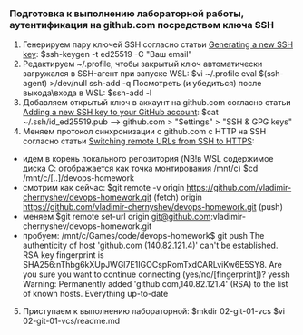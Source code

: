 ### Подготовка к выполнению лабораторной работы, аутентификация на github.com посредством ключа SSH

1. Генерируем пару ключей SSH согласно статьи [Generating a new SSH key](https://docs.github.com/en/authentication/connecting-to-github-with-ssh/generating-a-new-ssh-key-and-adding-it-to-the-ssh-agent):
 $ssh-keygen -t ed25519 -C "Ваш email"
2. Редактируем ~/.profile, чтобы закрытый ключ автоматически загружался в SSH-агент при запуске WSL:
 $vi ~/.profile
	eval $(ssh-agent) >/dev/null
	ssh-add -q
 Посмотреть (и убедиться) после выхода\входа в WSL:
 $ssh-add -l
3. Добавляем открытый ключ в аккаунт на github.com согласно статьи [Adding a new SSH key to your GitHub account](https://docs.github.com/en/authentication/connecting-to-github-with-ssh/adding-a-new-ssh-key-to-your-github-account):
 $cat ~/.ssh/id_ed25519.pub --> github.com > "Settings" > "SSH & GPG keys"
4. Меняем протокол синхронизации с github.com c HTTP на SSH согласно статьи [Switching remote URLs from SSH to HTTPS](https://docs.github.com/en/authentication/connecting-to-github-with-ssh/adding-a-new-ssh-key-to-your-github-account):
 - идем в корень локального репозитория (NB!в WSL содержимое диска С: отображается как точка монтирования /mnt/c)
   $cd /mnt/c/[..]/devops-homework
 - смотрим как сейчас:
   $git remote -v
	origin  https://github.com/vladimir-chernyshev/devops-homework.git (fetch)
	origin  https://github.com/vladimir-chernyshev/devops-homework.git (push)
 - меняем
   $git remote set-url origin git@github.com:vladimir-chernyshev/devops-homework.git
 - пробуем:
   /mnt/c/Games/code/devops-homework$ git push
The authenticity of host 'github.com (140.82.121.4)' can't be established.
RSA key fingerprint is SHA256:nThbg6kXUpJWGl7E1IGOCspRomTxdCARLviKw6E5SY8.
Are you sure you want to continue connecting (yes/no/[fingerprint])? yessh
Warning: Permanently added 'github.com,140.82.121.4' (RSA) to the list of known hosts.
Everything up-to-date
5. Приступаем к выполнению лабораторной:
 $mkdir 02-git-01-vcs
 $vi 02-git-01-vcs/readme.md
